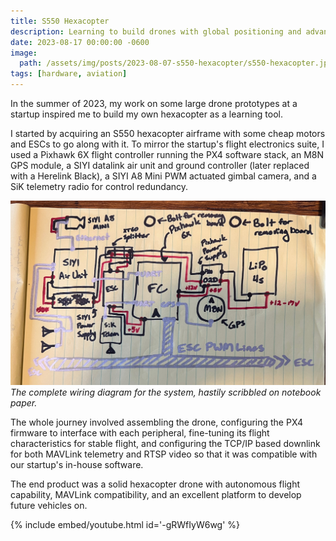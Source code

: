 ```yaml
---
title: S550 Hexacopter
description: Learning to build drones with global positioning and advanced peripherals.
date: 2023-08-17 00:00:00 -0600
image:
  path: /assets/img/posts/2023-08-07-s550-hexacopter/s550-hexacopter.jpg
tags: [hardware, aviation]
---
```


In the summer of 2023, my work on some large drone prototypes at a startup inspired me to build my own hexacopter as a learning tool.

I started by acquiring an S550 hexacopter airframe with some cheap motors and ESCs to go along with it. To mirror the startup's flight electronics suite, I used a Pixhawk 6X flight controller running the PX4 software stack, an M8N GPS module, a SIYI datalink air unit and ground controller (later replaced with a Herelink Black), a SIYI A8 Mini PWM actuated gimbal camera, and a SiK telemetry radio for control redundancy.

![](/assets/img/posts/2023-08-07-s550-hexacopter/s550-hexacopter-wiring-diagram.jpg)
_The complete wiring diagram for the system, hastily scribbled on notebook paper._

The whole journey involved assembling the drone, configuring the PX4 firmware to interface with each peripheral, fine-tuning its flight characteristics for stable flight, and configuring the TCP/IP based downlink for both MAVLink telemetry and RTSP video so that it was compatible with our startup's in-house software.

The end product was a solid hexacopter drone with autonomous flight capability, MAVLink compatibility, and an excellent platform to develop future vehicles on.

{% include embed/youtube.html id='-gRWfIyW6wg' %}